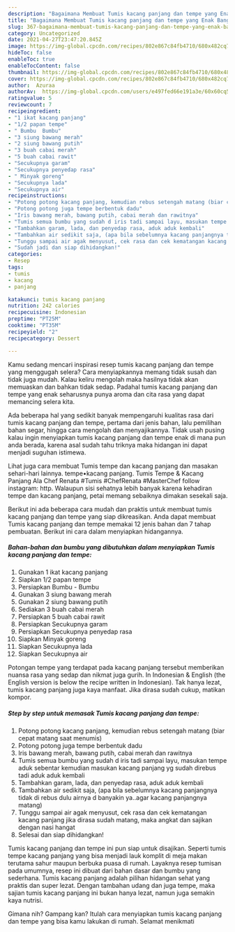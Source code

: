```yaml
---
description: "Bagaimana Membuat Tumis kacang panjang dan tempe yang Enak Banget"
title: "Bagaimana Membuat Tumis kacang panjang dan tempe yang Enak Banget"
slug: 367-bagaimana-membuat-tumis-kacang-panjang-dan-tempe-yang-enak-banget
category: Uncategorized
date: 2021-04-27T23:47:20.845Z
image: https://img-global.cpcdn.com/recipes/802e867c84fb4710/680x482cq70/tumis-kacang-panjang-dan-tempe-foto-resep-utama.jpg
hideToc: false
enableToc: true
enableTocContent: false
thumbnail: https://img-global.cpcdn.com/recipes/802e867c84fb4710/680x482cq70/tumis-kacang-panjang-dan-tempe-foto-resep-utama.jpg
cover: https://img-global.cpcdn.com/recipes/802e867c84fb4710/680x482cq70/tumis-kacang-panjang-dan-tempe-foto-resep-utama.jpg
author:  Azuraa
authorAv:  https://img-global.cpcdn.com/users/e497fed66e191a3e/60x60cq50/avatar.jpg
ratingvalue: 5
reviewcount: 7
recipeingredient:
- "1 ikat kacang panjang"
- "1/2 papan tempe"
- " Bumbu  Bumbu"
- "3 siung bawang merah"
- "2 siung bawang putih"
- "3 buah cabai merah"
- "5 buah cabai rawit"
- "Secukupnya garam"
- "Secukupnya penyedap rasa"
- " Minyak goreng"
- "Secukupnya lada"
- "Secukupnya air"
recipeinstructions:
- "Potong potong kacang panjang, kemudian rebus setengah matang (biar cepat matang saat menumis)"
- "Potong potong juga tempe berbentuk dadu"
- "Iris bawang merah, bawang putih, cabai merah dan rawitnya"
- "Tumis semua bumbu yang sudah d iris tadi sampai layu, masukan tempe aduk sebentar kemudian masukan kacang panjang yg sudah direbus tadi aduk aduk kembali"
- "Tambahkan garam, lada, dan penyedap rasa, aduk aduk kembali"
- "Tambahkan air sedikit saja, (apa bila sebelumnya kacang panjangnya tidak di rebus dulu airnya d banyakin ya..agar kacang panjangnya matang)"
- "Tunggu sampai air agak menyusut, cek rasa dan cek kematangan kacang panjang jika dirasa sudah matang, maka angkat dan sajikan dengan nasi hangat"
- "Sudah jadi dan siap dihidangkan!"
categories:
- Resep
tags:
- tumis
- kacang
- panjang

katakunci: tumis kacang panjang 
nutrition: 242 calories
recipecuisine: Indonesian
preptime: "PT25M"
cooktime: "PT35M"
recipeyield: "2"
recipecategory: Dessert

---
```



Kamu sedang mencari inspirasi resep tumis kacang panjang dan tempe yang menggugah selera? Cara menyiapkannya memang tidak susah dan tidak juga mudah. Kalau keliru mengolah maka hasilnya tidak akan memuaskan dan bahkan tidak sedap. Padahal tumis kacang panjang dan tempe yang enak seharusnya punya aroma dan cita rasa yang dapat memancing selera kita.


Ada beberapa hal yang sedikit banyak mempengaruhi kualitas rasa dari tumis kacang panjang dan tempe, pertama dari jenis bahan, lalu pemilihan bahan segar, hingga cara mengolah dan menyajikannya. Tidak usah pusing kalau ingin menyiapkan tumis kacang panjang dan tempe enak di mana pun anda berada, karena asal sudah tahu triknya maka hidangan ini dapat menjadi suguhan istimewa.

Lihat juga cara membuat Tumis tempe dan kacang panjang dan masakan sehari-hari lainnya. tempe•kacang panjang. Tumis Tempe &amp; Kacang Panjang Ala Chef Renata #Tumis #ChefRenata #MasterChef follow instagram: http. Walaupun sisi sehatnya lebih banyak karena kehadiran tempe dan kacang panjang, petai memang sebaiknya dimakan sesekali saja.


Berikut ini ada beberapa cara mudah dan praktis untuk membuat tumis kacang panjang dan tempe yang siap dikreasikan. Anda dapat membuat Tumis kacang panjang dan tempe memakai 12 jenis bahan dan 7 tahap pembuatan. Berikut ini cara dalam menyiapkan hidangannya.

<!--inarticleads1-->

##### Bahan-bahan dan bumbu yang dibutuhkan dalam menyiapkan Tumis kacang panjang dan tempe:

1. Gunakan 1 ikat kacang panjang
1. Siapkan 1/2 papan tempe
1. Persiapkan  Bumbu - Bumbu
1. Gunakan 3 siung bawang merah
1. Gunakan 2 siung bawang putih
1. Sediakan 3 buah cabai merah
1. Persiapkan 5 buah cabai rawit
1. Persiapkan Secukupnya garam
1. Persiapkan Secukupnya penyedap rasa
1. Siapkan  Minyak goreng
1. Siapkan Secukupnya lada
1. Siapkan Secukupnya air


Potongan tempe yang terdapat pada kacang panjang tersebut memberikan nuansa rasa yang sedap dan nikmat juga gurih. In Indonesian &amp; English (the English version is below the recipe written in Indonesian). Tak hanya lezat, tumis kacang panjang juga kaya manfaat. Jika dirasa sudah cukup, matikan kompor. 

<!--inarticleads2-->

##### Step by step untuk memasak Tumis kacang panjang dan tempe:

1. Potong potong kacang panjang, kemudian rebus setengah matang (biar cepat matang saat menumis)
1. Potong potong juga tempe berbentuk dadu
1. Iris bawang merah, bawang putih, cabai merah dan rawitnya
1. Tumis semua bumbu yang sudah d iris tadi sampai layu, masukan tempe aduk sebentar kemudian masukan kacang panjang yg sudah direbus tadi aduk aduk kembali
1. Tambahkan garam, lada, dan penyedap rasa, aduk aduk kembali
1. Tambahkan air sedikit saja, (apa bila sebelumnya kacang panjangnya tidak di rebus dulu airnya d banyakin ya..agar kacang panjangnya matang)
1. Tunggu sampai air agak menyusut, cek rasa dan cek kematangan kacang panjang jika dirasa sudah matang, maka angkat dan sajikan dengan nasi hangat
1. Selesai dan siap dihidangkan!

Tumis kacang panjang dan tempe ini pun siap untuk disajikan. Seperti tumis tempe kacang panjang yang bisa menjadi lauk komplit di meja makan terutama sahur maupun berbuka puasa di rumah. Layaknya resep tumisan pada umumnya, resep ini dibuat dari bahan dasar dan bumbu yang sederhana. Tumis kacang panjang adalah pilihan hidangan sehat yang praktis dan super lezat. Dengan tambahan udang dan juga tempe, maka sajian tumis kacang panjang ini bukan hanya lezat, namun juga semakin kaya nutrisi. 

Gimana nih? Gampang kan? Itulah cara menyiapkan tumis kacang panjang dan tempe yang bisa kamu lakukan di rumah. Selamat menikmati
